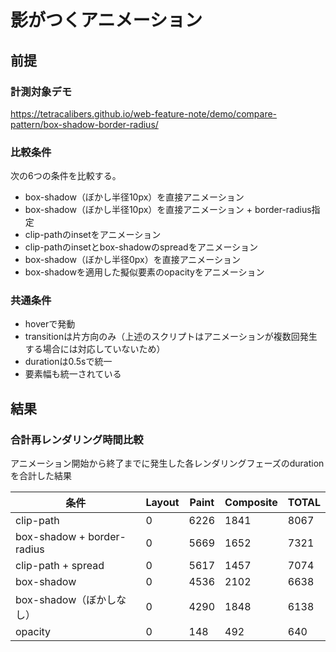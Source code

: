 # 影がつくアニメーション

## 前提

### 計測対象デモ

https://tetracalibers.github.io/web-feature-note/demo/compare-pattern/box-shadow-border-radius/

### 比較条件

次の6つの条件を比較する。

- box-shadow（ぼかし半径10px）を直接アニメーション
- box-shadow（ぼかし半径10px）を直接アニメーション + border-radius指定
- clip-pathのinsetをアニメーション
- clip-pathのinsetとbox-shadowのspreadをアニメーション
- box-shadow（ぼかし半径0px）を直接アニメーション
- box-shadowを適用した擬似要素のopacityをアニメーション

### 共通条件

- hoverで発動
- transitionは片方向のみ（上述のスクリプトはアニメーションが複数回発生する場合には対応していないため）
- durationは0.5sで統一
- 要素幅も統一されている

## 結果

### 合計再レンダリング時間比較

アニメーション開始から終了までに発生した各レンダリングフェーズのdurationを合計した結果

| 条件 | Layout | Paint | Composite | TOTAL |
| --- | --- | --- | --- | --- | 
| clip-path | 0 | 6226 | 1841 | 8067 |
| box-shadow + border-radius | 0 | 5669 | 1652 | 7321 |
| clip-path + spread | 0 | 5617 | 1457 | 7074 |
| box-shadow | 0 | 4536 | 2102 | 6638 |
| box-shadow（ぼかしなし） | 0 | 4290 | 1848 | 6138 |
| opacity | 0 | 148 | 492 | 640 |
